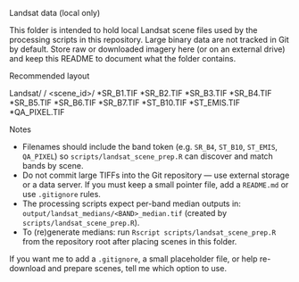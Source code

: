 Landsat data (local only)

This folder is intended to hold local Landsat scene files used by the processing
scripts in this repository. Large binary data are not tracked in Git by default.
Store raw or downloaded imagery here (or on an external drive) and keep this
README to document what the folder contains.

Recommended layout

Landsat/
  <pathrow>/
    <scene_id>/
      *SR_B1.TIF
      *SR_B2.TIF
      *SR_B3.TIF
      *SR_B4.TIF
      *SR_B5.TIF
      *SR_B6.TIF
      *SR_B7.TIF
      *ST_B10.TIF
      *ST_EMIS.TIF
      *QA_PIXEL.TIF

Notes
- Filenames should include the band token (e.g. `SR_B4`, `ST_B10`, `ST_EMIS`, `QA_PIXEL`) so
  `scripts/landsat_scene_prep.R` can discover and match bands by scene.
- Do not commit large TIFFs into the Git repository — use external storage or a
  data server. If you must keep a small pointer file, add a `README.md` or use
  `.gitignore` rules.
- The processing scripts expect per-band median outputs in:
  `output/landsat_medians/<BAND>_median.tif` (created by
  `scripts/landsat_scene_prep.R`).
- To (re)generate medians: run `Rscript scripts/landsat_scene_prep.R` from the
  repository root after placing scenes in this folder.

If you want me to add a `.gitignore`, a small placeholder file, or help
re-download and prepare scenes, tell me which option to use.
